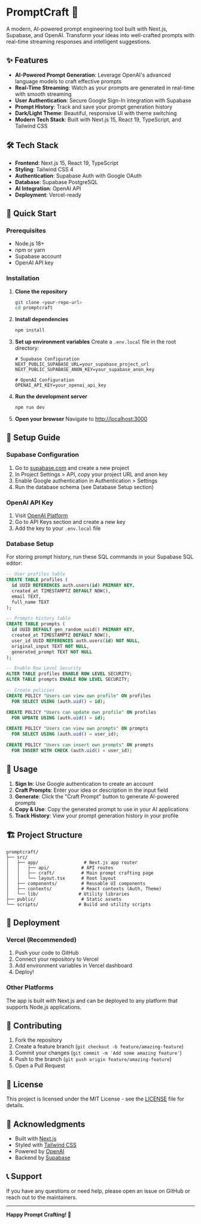 # PromptCraft 🚀

A modern, AI-powered prompt engineering tool built with Next.js, Supabase, and OpenAI. Transform your ideas into well-crafted prompts with real-time streaming responses and intelligent suggestions.

## ✨ Features

- **AI-Powered Prompt Generation**: Leverage OpenAI's advanced language models to craft effective prompts
- **Real-Time Streaming**: Watch as your prompts are generated in real-time with smooth streaming
- **User Authentication**: Secure Google Sign-In integration with Supabase
- **Prompt History**: Track and save your prompt generation history
- **Dark/Light Theme**: Beautiful, responsive UI with theme switching
- **Modern Tech Stack**: Built with Next.js 15, React 19, TypeScript, and Tailwind CSS

## 🛠️ Tech Stack

- **Frontend**: Next.js 15, React 19, TypeScript
- **Styling**: Tailwind CSS 4
- **Authentication**: Supabase Auth with Google OAuth
- **Database**: Supabase PostgreSQL
- **AI Integration**: OpenAI API
- **Deployment**: Vercel-ready

## 🚀 Quick Start

### Prerequisites

- Node.js 18+ 
- npm or yarn
- Supabase account
- OpenAI API key

### Installation

1. **Clone the repository**
   ```bash
   git clone <your-repo-url>
   cd promptcraft
   ```

2. **Install dependencies**
   ```bash
   npm install
   ```

3. **Set up environment variables**
   Create a `.env.local` file in the root directory:
   ```env
   # Supabase Configuration
   NEXT_PUBLIC_SUPABASE_URL=your_supabase_project_url
   NEXT_PUBLIC_SUPABASE_ANON_KEY=your_supabase_anon_key
   
   # OpenAI Configuration
   OPENAI_API_KEY=your_openai_api_key
   ```

4. **Run the development server**
   ```bash
   npm run dev
   ```

5. **Open your browser**
   Navigate to [http://localhost:3000](http://localhost:3000)

## 🔧 Setup Guide

### Supabase Configuration

1. Go to [supabase.com](https://supabase.com) and create a new project
2. In Project Settings > API, copy your project URL and anon key
3. Enable Google authentication in Authentication > Settings
4. Run the database schema (see Database Setup section)

### OpenAI API Key

1. Visit [OpenAI Platform](https://platform.openai.com)
2. Go to API Keys section and create a new key
3. Add the key to your `.env.local` file

### Database Setup

For storing prompt history, run these SQL commands in your Supabase SQL editor:

```sql
-- User profiles table
CREATE TABLE profiles (
  id UUID REFERENCES auth.users(id) PRIMARY KEY,
  created_at TIMESTAMPTZ DEFAULT NOW(),
  email TEXT,
  full_name TEXT
);

-- Prompts history table
CREATE TABLE prompts (
  id UUID DEFAULT gen_random_uuid() PRIMARY KEY,
  created_at TIMESTAMPTZ DEFAULT NOW(),
  user_id UUID REFERENCES auth.users(id) NOT NULL,
  original_input TEXT NOT NULL,
  generated_prompt TEXT NOT NULL
);

-- Enable Row Level Security
ALTER TABLE profiles ENABLE ROW LEVEL SECURITY;
ALTER TABLE prompts ENABLE ROW LEVEL SECURITY;

-- Create policies
CREATE POLICY "Users can view own profile" ON profiles
  FOR SELECT USING (auth.uid() = id);

CREATE POLICY "Users can update own profile" ON profiles
  FOR UPDATE USING (auth.uid() = id);

CREATE POLICY "Users can view own prompts" ON prompts
  FOR SELECT USING (auth.uid() = user_id);

CREATE POLICY "Users can insert own prompts" ON prompts
  FOR INSERT WITH CHECK (auth.uid() = user_id);
```

## 📱 Usage

1. **Sign In**: Use Google authentication to create an account
2. **Craft Prompts**: Enter your idea or description in the input field
3. **Generate**: Click the "Craft Prompt" button to generate AI-powered prompts
4. **Copy & Use**: Copy the generated prompt to use in your AI applications
5. **Track History**: View your prompt generation history in your profile

## 🏗️ Project Structure

```
promptcraft/
├── src/
│   ├── app/                 # Next.js app router
│   │   ├── api/            # API routes
│   │   ├── craft/          # Main prompt crafting page
│   │   └── layout.tsx      # Root layout
│   ├── components/         # Reusable UI components
│   ├── contexts/           # React contexts (Auth, Theme)
│   └── lib/               # Utility libraries
├── public/                 # Static assets
└── scripts/               # Build and utility scripts
```

## 🚀 Deployment

### Vercel (Recommended)

1. Push your code to GitHub
2. Connect your repository to Vercel
3. Add environment variables in Vercel dashboard
4. Deploy!

### Other Platforms

The app is built with Next.js and can be deployed to any platform that supports Node.js applications.

## 🤝 Contributing

1. Fork the repository
2. Create a feature branch (`git checkout -b feature/amazing-feature`)
3. Commit your changes (`git commit -m 'Add some amazing feature'`)
4. Push to the branch (`git push origin feature/amazing-feature`)
5. Open a Pull Request

## 📄 License

This project is licensed under the MIT License - see the [LICENSE](LICENSE) file for details.

## 🙏 Acknowledgments

- Built with [Next.js](https://nextjs.org/)
- Styled with [Tailwind CSS](https://tailwindcss.com/)
- Powered by [OpenAI](https://openai.com/)
- Backend by [Supabase](https://supabase.com/)

## 📞 Support

If you have any questions or need help, please open an issue on GitHub or reach out to the maintainers.

---

**Happy Prompt Crafting! 🎯**